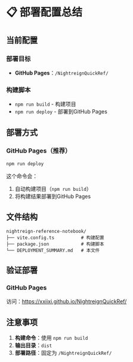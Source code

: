 # 📋 部署配置总结

## 当前配置

### 部署目标
- **GitHub Pages**：`/NightreignQuickRef/`

### 构建脚本
- `npm run build` - 构建项目
- `npm run deploy` - 部署到GitHub Pages

## 部署方式

### GitHub Pages（推荐）
```bash
npm run deploy
```

这个命令会：
1. 自动构建项目（`npm run build`）
2. 将构建结果部署到GitHub Pages

## 文件结构

```
nightreign-reference-notebook/
├── vite.config.ts          # 构建配置
├── package.json            # 构建脚本
└── DEPLOYMENT_SUMMARY.md   # 本文件
```

## 验证部署

### GitHub Pages
访问：https://xxiixi.github.io/NightreignQuickRef/

## 注意事项

1. **构建命令**：使用 `npm run build`
2. **输出目录**：`dist`
3. **部署路径**：固定为 `/NightreignQuickRef/`
